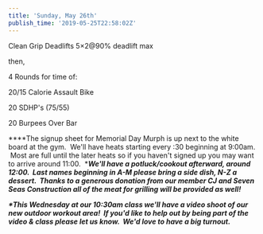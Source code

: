 ```yaml
---
title: 'Sunday, May 26th'
publish_time: '2019-05-25T22:58:02Z'
---
```


Clean Grip Deadlifts 5×2\@90% deadlift max

then,

4 Rounds for time of:

20/15 Calorie Assault Bike

20 SDHP's (75/55)

20 Burpees Over Bar

***\*The signup sheet for Memorial Day Murph is up next to the white
board at the gym.  We'll have heats starting every :30 beginning at
9:00am.  Most are full until the later heats so if you haven't signed up
you may want to arrive around 11:00.  ****We'll have a potluck/cookout
afterward, around 12:00.  Last names beginning in A-M please bring a
side dish, N-Z a dessert.  Thanks to a generous donation from our member
CJ and Seven Seas Construction all of the meat for grilling will be
provided as well!***

***\*This Wednesday at our 10:30am class we'll have a video shoot of our
new outdoor workout area!  If you'd like to help out by being part of
the video & class please let us know.  We'd love to have a big
turnout.***
